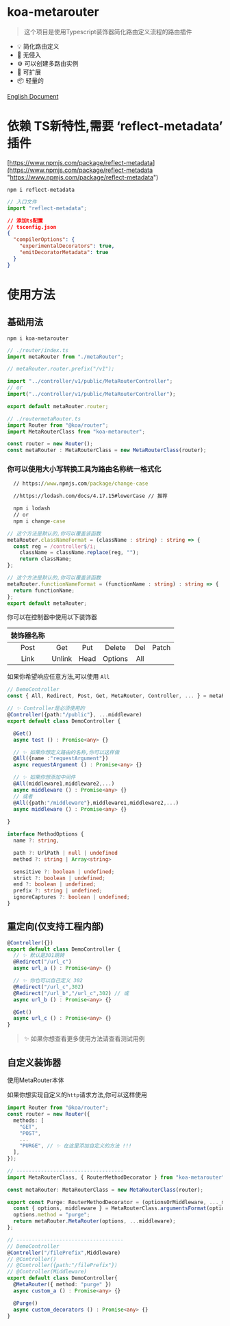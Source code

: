 # koa-metarouter

> 这个项目是使用Typescript装饰器简化路由定义流程的路由插件

- 💡 简化路由定义
- 🔑 无侵入
- ⚙️ 可以创建多路由实例
- 🔌 可扩展
- 📦 轻量的

[English Document](https://github.com/TsBoot/koa-metarouter/blob/main/README.md)

# 依赖 TS新特性,需要 ‘reflect-metadata’ 插件

[https://www.npmjs.com/package/reflect-metadata](https://www.npmjs.com/package/reflect-metadata "https://www.npmjs.com/package/reflect-metadata")

`npm i reflect-metadata`

```typescript
// 入口文件
import "reflect-metadata";
```

```json
// 添加ts配置
// tsconfig.json
{
  "compilerOptions": {
    "experimentalDecorators": true,
    "emitDecoratorMetadata": true
  }
}
```

# 使用方法
## 基础用法

`npm i koa-metarouter`

```typescript
// ./router/index.ts
import metaRouter from "./metaRouter";

// metaRouter.router.prefix("/v1");

import "../controller/v1/public/MetaRouterController";
// or
import("../controller/v1/public/MetaRouterController");

export default metaRouter.router;
```

```typescript
// ./routermetaRouter.ts
import Router from "@koa/router";
import MetaRouterClass from "koa-metarouter";

const router = new Router();
const metaRouter : MetaRouterClass = new MetaRouterClass(router);
```


### 你可以使用大小写转换工具为路由名称统一格式化

```cmd
  // https://www.npmjs.com/package/change-case

  //https://lodash.com/docs/4.17.15#lowerCase // 推荐

  npm i lodash
  // or
  npm i change-case
```



```typescript
// 这个方法是默认的,你可以覆盖该函数
metaRouter.classNameFormat = (className : string) : string => {
  const reg = /controller$/i;
    className = className.replace(reg, "");
    return className;
};

// 这个方法是默认的,你可以覆盖该函数
metaRouter.functionNameFormat = (functionName : string) : string => {
  return functionName;
};
export default metaRouter;

```
  你可以在控制器中使用以下装饰器

| 装饰器名称 ||||||
|   :----:   |   :----:   |    :----:  |    :----: | :----:  |  :----: |
|    Post    |     Get    |    Put     |  Delete   |   Del   |  Patch  |
|    Link    |    Unlink  |    Head    |  Options  |   All   |         |


  如果你希望响应任意方法,可以使用 `All`

```typescript
// DemoController
const { All, Redirect, Post, Get, MetaRouter, Controller, ... } = metaRouter;

// ✨ Controller是必须使用的
@Controller({path:"/public"}, ...middleware) 
export default class DemoController {

  @Get()
  async test () : Promise<any> {}

  // ✨ 如果你想定义路由的名称,你可以这样做
  @All({name :"requestArgument"})
  async requestArgument () : Promise<any> {}

  // ✨ 如果你想添加中间件
  @All(middleware1,middleware2,...)
  async middleware () : Promise<any> {}
  // 或者
  @All({path:"/middleware"},middleware1,middleware2,...)
  async middleware () : Promise<any> {}
 
}

```

```typescript
interface MethodOptions {
  name ?: string,

  path ?: UrlPath | null | undefined
  method ?: string | Array<string>

  sensitive ?: boolean | undefined;
  strict ?: boolean | undefined;
  end ?: boolean | undefined;
  prefix ?: string | undefined;
  ignoreCaptures ?: boolean | undefined;
}
```

## 重定向(仅支持工程内部)

```typescript
@Controller({})
export default class DemoController {
  // ✨ 默认是301跳转
  @Redirect("/url_c")
  async url_a () : Promise<any> {}

  // ✨ 你也可以自己定义 302
  @Redirect("/url_c",302)
  @Redirect("/url_b","/url_c",302) // 或
  async url_b () : Promise<any> {}

  @Get()
  async url_c () : Promise<any> {}
}
```
> ✨ 如果你想查看更多使用方法请查看测试用例


## 自定义装饰器

使用MetaRouter本体

如果你想实现自定义的`http`请求方法,你可以这样使用

```typescript
import Router from "@koa/router";
const router = new Router({
  methods: [
    "GET",
    "POST",
    ...
    "PURGE", // ✨ 在这里添加自定义的方法 !!!
  ],
});

// -----------------------------------
import MetaRouterClass, { RouterMethodDecorator } from "koa-metarouter";

const metaRouter: MetaRouterClass = new MetaRouterClass(router);

export const Purge: RouterMethodDecorator = (optionsOrMiddleware, ..._middleware) => {
  const { options, middleware } = MetaRouterClass.argumentsFormat(optionsOrMiddleware, ..._middleware);
  options.method = "purge";
  return metaRouter.MetaRouter(options, ...middleware);
};

// -----------------------------------
// DemoController
@Controller("/filePrefix",Middleware)
// @Controller()
// @Controller({path:"/filePrefix"})
// @Controller(Middleware)
export default class DemoController{
  @MetaRouter({ method: "purge" })
  async custom_a () : Promise<any> {}

  @Purge()
  async custom_decorators () : Promise<any> {}
}
```